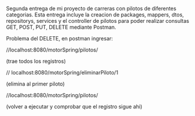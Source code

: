 Segunda entrega de mi proyecto de carreras con pilotos de diferentes categorias. Esta entrega incluye la creacion de packages, mappers, dtos, repositorys, services y el controller de pilotos
para poder realizar consultas GET, POST, PUT, DELETE mediante Postman.

Problema del DELETE, en postman ingresar:

//localhost:8080/motorSpring/pilotos/

(trae todos los registros)

// localhost:8080/motorSpring/eliminarPiloto/1

(elimina al primer piloto)

//localhost:8080/motorSpring/pilotos/

(volver a ejecutar y comprobar que el registro sigue ahi)
